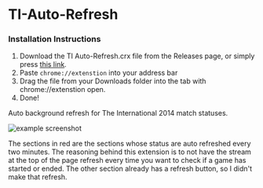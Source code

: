 TI-Auto-Refresh
===============

### Installation Instructions

1. Download the TI Auto-Refresh.crx file from the Releases page, or simply press [this link](https://github.com/pendo324/TI-Auto-Refresh/releases/download/v1.0/TI.Auto-Refresh.crx).
2. Paste `chrome://extenstion` into your address bar
3. Drag the file from your Downloads folder into the tab with chrome://extenstion open.
4. Done!
 

Auto background refresh for The International 2014 match statuses.

![example screenshot](http://i.imgur.com/jPosxCA.png)

The sections in red are the sections whose status are auto refreshed every two minutes. The reasoning behind this extension is to not have the stream at the top of the page refresh every time you want to check if a game has started or ended. The other section already has a refresh button, so I didn't make that refresh.
